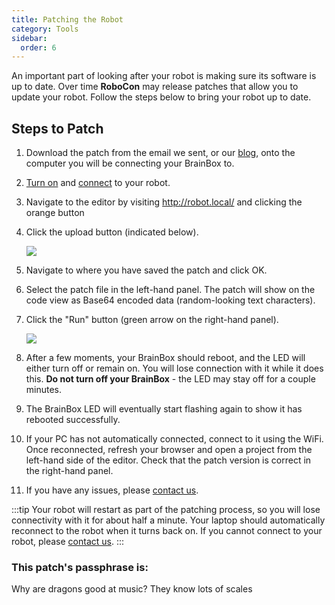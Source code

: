 ```yaml
---
title: Patching the Robot
category: Tools
sidebar:
  order: 6
---
```

An important part of looking after your robot is making sure its software is up to date. Over time **RoboCon** may release patches that allow you to update your robot. Follow the steps below to bring your robot up to date.

## Steps to Patch

1. Download the patch from the email we sent, or our [blog](https://robocon.uk/blog), onto the computer you will be connecting your BrainBox to. 
2. [Turn on](/tutorials/turning-everything-on) and [connect](/tools/connecting) to your robot. 
3. Navigate to the editor by visiting <http://robot.local/> and clicking the orange button 
4. Click the upload button (indicated below). 

   ![](/images/upload-button.png)
5. Navigate to where you have saved the patch and click OK. 
6. Select the patch file in the left-hand panel. The patch will show on the code view as Base64 encoded data (random-looking text characters). 
7. Click the "Run" button (green arrow on the right-hand panel). 

   ![](/images/run-button.jpg)
8. After a few moments, your BrainBox should reboot, and the LED will either turn off or remain on. You will lose connection with it while it does this. **Do not turn off your BrainBox** - the LED may stay off for a couple minutes.
9. The BrainBox LED will eventually start flashing again to show it has rebooted successfully. 
10. If your PC has not automatically connected, connect to it using the WiFi. Once reconnected, refresh your browser and open a project from the left-hand side of the editor. Check that the patch version is correct in the right-hand panel.  
11. If you have any issues, please [contact us](mailto:robotics@hrsfc.ac.uk). 

:::tip
Your robot will restart as part of the patching process, so you will lose connectivity with it for about half a minute. Your laptop should automatically reconnect to the robot when it turns back on. If you cannot connect to your robot, please [contact us](mailto:robotics@hrsfc.ac.uk).
:::

### This patch's passphrase is:
Why are dragons good at music?
They know lots of scales